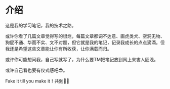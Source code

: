 # 介绍
这是我的学习笔记，我的技术之路。

或许你看了几篇文章觉得写的很烂，每篇文章都词不达意、画虎类犬、空洞无物、狗屁不通、华而不实、文不对题，但它就是我的笔记，记录我成长的点点滴滴。但我还是希望这些文章能让你有所收获，让你满载而归。

或许你可能想问我，自己写就写了，为什么要TM把笔记放到网上来害人匪浅。

或许自己看也要有仪式感吧😎。

Fake it till you make it！共勉💪🏻

